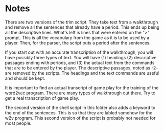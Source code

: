 # Notes

There are two versions of the trim script. They take text from a walkthrough and remove all the sentences that already have a period. This ends up being all the descriptive lines. What's left is lines that were entered on the ">" prompt. This is all the vocabulary from the game as it is to be used by a player. Then, for the parser, the script puts a period after the sentences.

If you start out with an accurate transcription of the walkthrough, you will have possibly three types of text. You will have (1) headings (2) descriptive passages ending with periods, and (3) the actual text from the commands that are to be entered by the player. The descriptive passages, noted as -2- are removed by the scripts. The headings and the text commands are useful and should be kept. 

It is important to find an actual transcript of game play for the training of the word2vec program. There are many types of walkthrough out there. Try to get a real transcription of game play.

The second version of the shell script in this folder also adds a keyword to the end of the sentences. This is so that they are labled somehow for the w2v program. This second version of the script is probably not needed for most people.
